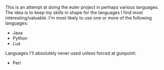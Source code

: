This is an attempt at doing the euler project in perhaps various languages. The idea is to keep my skills in shape for the languages I find most interesting/valuable. I'm most likely to use one or more of the following languages:
- Java
- Python
- Lua

Languages I'll absolutely never used unless forced at gunpoint:
- Perl